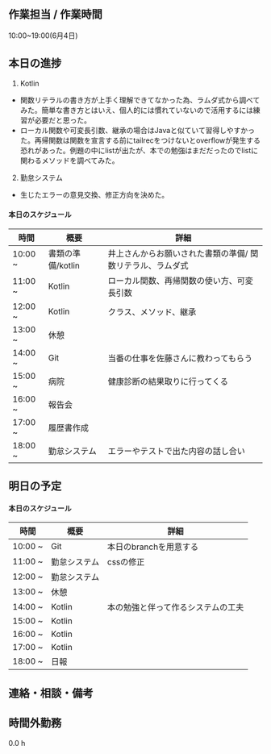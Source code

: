 ## 作業担当 /  作業時間
10:00~19:00(6月4日)
## 本日の進捗
1. Kotlin
  - 関数リテラルの書き方が上手く理解できてなかった為、ラムダ式から調べてみた。簡単な書き方とはいえ、個人的には慣れていないので活用するには練習が必要だと思った。
  - ローカル関数や可変長引数、継承の場合はJavaと似ていて習得しやすかった。再帰関数は関数を宣言する前にtailrecをつけないとoverflowが発生する恐れがあった。例題の中にlistが出たが、本での勉強はまだだったのでlistに関わるメソッドを調べてみた。

2. 勤怠システム
  - 生じたエラーの意見交換、修正方向を決めた。

#### 本日のスケジュール

|時間  |概要  |詳細  |
|---|---|---|
|10:00 ~| 書類の準備/kotlin | 井上さんからお願いされた書類の準備/ 関数リテラル、ラムダ式 |
|11:00 ~| Kotlin | ローカル関数、再帰関数の使い方、可変長引数 |
|12:00 ~| Kotlin | クラス、メソッド、継承 |
|13:00 ~| 休憩 |  |
|14:00 ~| Git | 当番の仕事を佐藤さんに教わってもらう |
|15:00 ~| 病院 | 健康診断の結果取りに行ってくる |
|16:00 ~| 報告会 |  |
|17:00 ~| 履歴書作成 |  |
|18:00 ~| 勤怠システム | エラーやテストで出た内容の話し合い |

## 明日の予定

#### 本日のスケジュール

|時間  |概要  |詳細  |
|---|---|---|
|10:00 ~| Git | 本日のbranchを用意する |
|11:00 ~| 勤怠システム | cssの修正 |
|12:00 ~| 勤怠システム |  |
|13:00 ~| 休憩 |  |
|14:00 ~| Kotlin | 本の勉強と伴って作るシステムの工夫 |
|15:00 ~| Kotlin |  |
|16:00 ~| Kotlin |  |
|17:00 ~| Kotlin |  |
|18:00 ~| 日報 |  |

## 連絡・相談・備考

## 時間外勤務
0.0 h
